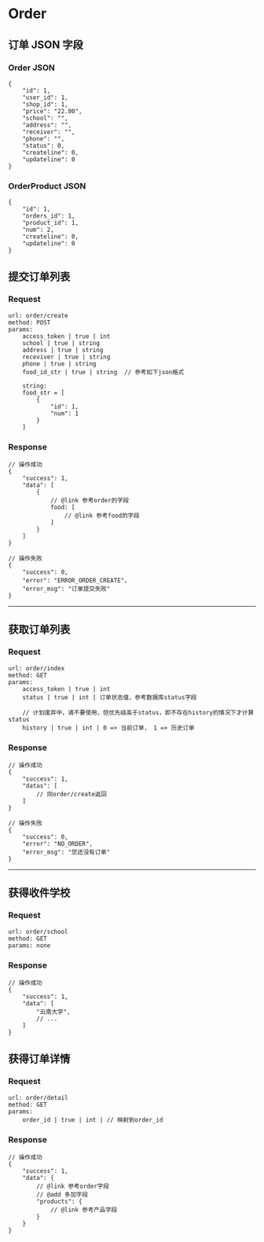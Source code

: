 # Order

## 订单 JSON 字段

### Order JSON

	{
		"id": 1,
		"user_id": 1,
		"shop_id": 1,
		"price": "22.00",
		"school": "",
		"address": "",
		"receiver": "",
		"phone": "",
		"status": 0,
		"createline": 0,
		"updateline": 0
	}

### OrderProduct JSON

	{
		"id": 1,
		"orders_id": 1,
		"product_id": 1,
		"num": 2,
		"createline": 0,
		"updateline": 0
	}

## 提交订单列表

### Request

	url: order/create
	method: POST
	params:
		access_token | true | int
		school | true | string
		address | true | string
		receviver | true | string
		phone | true | string
		food_id_str | true | string  // 参考如下json格式

		string:
		food_str = [
			{
				"id": 1,
				"num": 1
			}
		]

### Response

	// 操作成功
	{
		"success": 1,
		"data": [
			{
				// @link 参考order的字段
				food: [
					// @link 参考food的字段
				]
			}
		]
	}
	
	// 操作失败
	{
		"success": 0,
		"error": "ERROR_ORDER_CREATE"，
		"error_msg": "订单提交失败"
	}

---

## 获取订单列表
### Request

	url: order/index
	method: GET
	params:
		access_token | true | int
		status | true | int | 订单状态值，参考数据库status字段

		// 计划废弃中，请不要使用，但优先级高于status，即不存在history的情况下才计算status
		history | true | int | 0 => 当前订单， 1 => 历史订单

### Response

	// 操作成功
	{
		"success": 1,
		"datas": [
			// 同order/create返回
		]
	}

	// 操作失败
	{
		"success": 0,
		"error": "NO_ORDER",
		"error_msg": "您还没有订单"
	}

---

## 获得收件学校

### Request

	url: order/school
	method: GET
	params: none

### Response

	// 操作成功
	{
		"success": 1,
		"data": [
			"云南大学",
			// ...
		]
	}

## 获得订单详情

### Request

	url: order/detail
	method: GET
	params:
		order_id | true | int | // 映射到order_id

### Response

	// 操作成功
	{
		"success": 1,
		"data": {
			// @link 参考order字段
			// @add 多加字段
			"products": {
				// @link 参考产品字段
			}
		}
	}